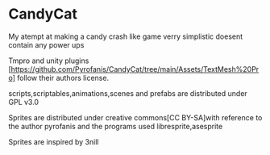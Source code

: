 # CandyCat

My atempt at making a candy crash like game
verry simplistic doesent contain any power ups

Tmpro and unity plugins
[https://github.com/Pyrofanis/CandyCat/tree/main/Assets/TextMesh%20Pro] follow their authors license.

scripts,scriptables,animations,scenes and prefabs are distributed under GPL v3.0

Sprites are distributed under creative commons[CC BY-SA]with reference to the author pyrofanis
and the programs used libresprite,asesprite

Sprites are inspired by 3nill
